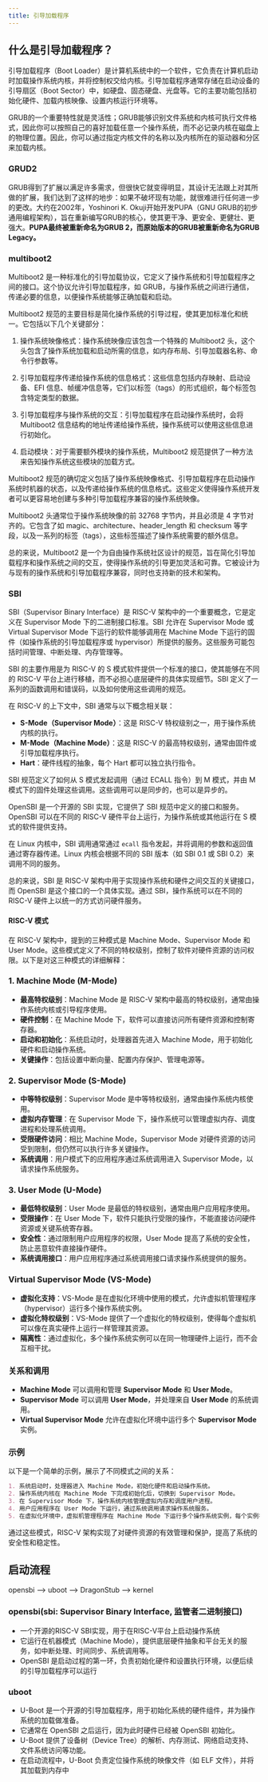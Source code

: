 ```yaml
---
title: 引导加载程序
---
```

## 什么是引导加载程序？
引导加载程序（Boot Loader）是计算机系统中的一个软件，它负责在计算机启动时加载操作系统内核，并将控制权交给内核。引导加载程序通常存储在启动设备的引导扇区（Boot Sector）中，如硬盘、固态硬盘、光盘等。它的主要功能包括初始化硬件、加载内核映像、设置内核运行环境等。

GRUB的一个重要特性就是灵活性；GRUB能够识别文件系统和内核可执行文件格式，因此你可以按照自己的喜好加载任意一个操作系统，而不必记录内核在磁盘上的物理位置。因此，你可以通过指定内核文件的名称以及内核所在的驱动器和分区来加载内核。
### GRUD2
GRUB得到了扩展以满足许多需求，但很快它就变得明显，其设计无法跟上对其所做的扩展，我们达到了这样的地步：如果不破坏现有功能，就很难进行任何进一步的更改。大约在2002年，Yoshinori K. Okuji开始开发PUPA（GNU GRUB的初步通用编程架构），旨在重新编写GRUB的核心，使其更干净、更安全、更健壮、更强大。**PUPA最终被重新命名为GRUB 2，而原始版本的GRUB被重新命名为GRUB Legacy。**
### multiboot2
Multiboot2 是一种标准化的引导加载协议，它定义了操作系统和引导加载程序之间的接口。这个协议允许引导加载程序，如 GRUB，与操作系统之间进行通信，传递必要的信息，以便操作系统能够正确加载和启动。

Multiboot2 规范的主要目标是简化操作系统的引导过程，使其更加标准化和统一。它包括以下几个关键部分：

1. 操作系统映像格式：操作系统映像应该包含一个特殊的 Multiboot2 头，这个头包含了操作系统加载和启动所需的信息，如内存布局、引导加载器名称、命令行参数等。

2. 引导加载程序传递给操作系统的信息格式：这些信息包括内存映射、启动设备、EFI 信息、帧缓冲信息等，它们以标签（tags）的形式组织，每个标签包含特定类型的数据。

3. 引导加载程序与操作系统的交互：引导加载程序在启动操作系统时，会将 Multiboot2 信息结构的地址传递给操作系统，操作系统可以使用这些信息进行初始化。

4. 启动模块：对于需要额外模块的操作系统，Multiboot2 规范提供了一种方法来告知操作系统这些模块的加载方式。

Multiboot2 规范的确切定义包括了操作系统映像格式、引导加载程序在启动操作系统时机器的状态，以及传递给操作系统的信息格式。这些定义使得操作系统开发者可以更容易地创建与多种引导加载程序兼容的操作系统映像。

Multiboot2 头通常位于操作系统映像的前 32768 字节内，并且必须是 4 字节对齐的。它包含了如 magic、architecture、header_length 和 checksum 等字段，以及一系列的标签（tags），这些标签描述了操作系统需要的额外信息。

总的来说，Multiboot2 是一个为自由操作系统社区设计的规范，旨在简化引导加载程序和操作系统之间的交互，使得操作系统的引导更加灵活和可靠。它被设计为与现有的操作系统和引导加载程序兼容，同时也支持新的技术和架构。
### SBI
SBI（Supervisor Binary Interface）是 RISC-V 架构中的一个重要概念，它是定义在 Supervisor Mode 下的二进制接口标准。SBI 允许在 Supervisor Mode 或 Virtual Supervisor Mode 下运行的软件能够调用在 Machine Mode 下运行的固件（如操作系统的引导加载程序或 hypervisor）所提供的服务。这些服务可能包括时间管理、中断处理、内存管理等。

SBI 的主要作用是为 RISC-V 的 S 模式软件提供一个标准的接口，使其能够在不同的 RISC-V 平台上进行移植，而不必担心底层硬件的具体实现细节。SBI 定义了一系列的函数调用和错误码，以及如何使用这些调用的规范。

在 RISC-V 的上下文中，SBI 通常与以下概念相关联：
- **S-Mode（Supervisor Mode）**：这是 RISC-V 特权级别之一，用于操作系统内核的执行。
- **M-Mode（Machine Mode）**：这是 RISC-V 的最高特权级别，通常由固件或引导加载程序执行。
- **Hart**：硬件线程的抽象，每个 Hart 都可以独立执行指令。

SBI 规范定义了如何从 S 模式发起调用（通过 ECALL 指令）到 M 模式，并由 M 模式下的固件处理这些调用。这些调用可以是同步的，也可以是异步的。

OpenSBI 是一个开源的 SBI 实现，它提供了 SBI 规范中定义的接口和服务。OpenSBI 可以在不同的 RISC-V 硬件平台上运行，为操作系统或其他运行在 S 模式的软件提供支持。

在 Linux 内核中，SBI 调用通常通过 `ecall` 指令发起，并将调用的参数和返回值通过寄存器传递。Linux 内核会根据不同的 SBI 版本（如 SBI 0.1 或 SBI 0.2）来调用不同的服务。

总的来说，SBI 是 RISC-V 架构中用于实现操作系统和硬件之间交互的关键接口，而 OpenSBI 是这个接口的一个具体实现。通过 SBI，操作系统可以在不同的 RISC-V 硬件上以统一的方式访问硬件服务。

#### RISC-V 模式
在 RISC-V 架构中，提到的三种模式是 Machine Mode、Supervisor Mode 和 User Mode。这些模式定义了不同的特权级别，控制了软件对硬件资源的访问权限。以下是对这三种模式的详细解释：

### 1. Machine Mode (M-Mode)
- **最高特权级别**：Machine Mode 是 RISC-V 架构中最高的特权级别，通常由操作系统内核或引导程序使用。
- **硬件控制**：在 Machine Mode 下，软件可以直接访问所有硬件资源和控制寄存器。
- **启动和初始化**：系统启动时，处理器首先进入 Machine Mode，用于初始化硬件和启动操作系统。
- **关键操作**：包括设置中断向量、配置内存保护、管理电源等。

### 2. Supervisor Mode (S-Mode)
- **中等特权级别**：Supervisor Mode 是中等特权级别，通常由操作系统内核使用。
- **虚拟内存管理**：在 Supervisor Mode 下，操作系统可以管理虚拟内存、调度进程和处理系统调用。
- **受限硬件访问**：相比 Machine Mode，Supervisor Mode 对硬件资源的访问受到限制，但仍然可以执行许多关键操作。
- **系统调用**：用户模式下的应用程序通过系统调用进入 Supervisor Mode，以请求操作系统服务。

### 3. User Mode (U-Mode)
- **最低特权级别**：User Mode 是最低的特权级别，通常由用户应用程序使用。
- **受限操作**：在 User Mode 下，软件只能执行受限的操作，不能直接访问硬件资源或关键系统寄存器。
- **安全性**：通过限制用户应用程序的权限，User Mode 提高了系统的安全性，防止恶意软件直接操作硬件。
- **系统调用接口**：用户应用程序通过系统调用接口请求操作系统提供的服务。

### Virtual Supervisor Mode (VS-Mode)
- **虚拟化支持**：VS-Mode 是在虚拟化环境中使用的模式，允许虚拟机管理程序（hypervisor）运行多个操作系统实例。
- **虚拟化特权级别**：VS-Mode 提供了一个虚拟化的特权级别，使得每个虚拟机可以像在真实硬件上运行一样管理其资源。
- **隔离性**：通过虚拟化，多个操作系统实例可以在同一物理硬件上运行，而不会互相干扰。

### 关系和调用
- **Machine Mode** 可以调用和管理 **Supervisor Mode** 和 **User Mode**。
- **Supervisor Mode** 可以调用 **User Mode**，并处理来自 **User Mode** 的系统调用。
- **Virtual Supervisor Mode** 允许在虚拟化环境中运行多个 **Supervisor Mode** 实例。

### 示例
以下是一个简单的示例，展示了不同模式之间的关系：

```markdown
1. 系统启动时，处理器进入 Machine Mode，初始化硬件和启动操作系统。
2. 操作系统内核在 Machine Mode 下完成初始化后，切换到 Supervisor Mode。
3. 在 Supervisor Mode 下，操作系统内核管理虚拟内存和调度用户进程。
4. 用户应用程序在 User Mode 下运行，通过系统调用请求操作系统服务。
5. 在虚拟化环境中，虚拟机管理程序在 Machine Mode 下运行多个操作系统实例，每个实例在 Virtual Supervisor Mode 下运行。
```

通过这些模式，RISC-V 架构实现了对硬件资源的有效管理和保护，提高了系统的安全性和稳定性。
## 启动流程
opensbi --> uboot --> DragonStub --> kernel
### opensbi(sbi: Supervisor Binary Interface, 监管者二进制接口)
- 一个开源的RISC-V SBI实现，用于在RISC-V平台上启动操作系统
- 它运行在机器模式（Machine Mode），提供底层硬件抽象和平台无关的服务，如中断处理、时间同步、系统调用等。
- OpenSBI 是启动过程的第一环，负责初始化硬件和设置执行环境，以便后续的引导加载程序可以运行

### uboot
- U-Boot 是一个开源的引导加载程序，用于初始化系统的硬件组件，并为操作系统的加载做准备。
- 它通常在 OpenSBI 之后运行，因为此时硬件已经被 OpenSBI 初始化。
- U-Boot 提供了设备树（Device Tree）的解析、内存测试、网络启动支持、文件系统访问等功能。
- 在启动流程中，U-Boot 负责定位操作系统的映像文件（如 ELF 文件），并将其加载到内存中

